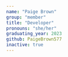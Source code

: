 ```yaml
---
name: "Paige Brown"
group: "member"
title: "Developer"
pronouns: "she/her"
graduating_year: 2023
github: PaigeBrown577
inactive: true
---
```

